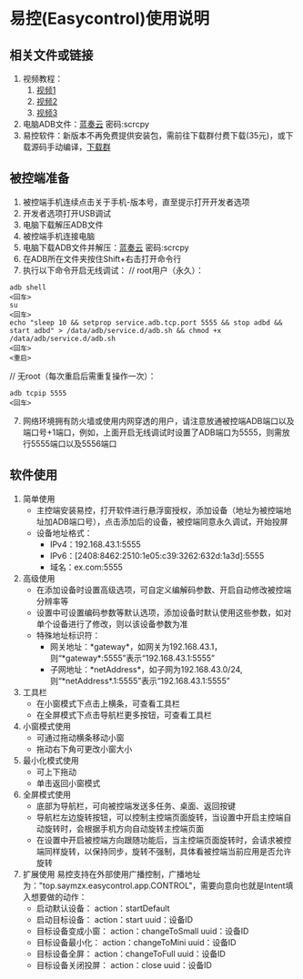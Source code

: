# 易控(Easycontrol)使用说明

## 相关文件或链接
1. 视频教程：
	1. [视频1](https://www.bilibili.com/video/BV1Wu4y1u7vD/)
	2. [视频2](https://www.bilibili.com/video/BV11a4y1d7EU/)
	3. [视频3](https://www.bilibili.com/video/BV1Wa4y197tF/)
2. 电脑ADB文件：[蓝奏云](https://cloudstar.lanzoue.com/iAWKJ128mnif) 密码:scrcpy
3. 易控软件：新版本不再免费提供安装包，需前往下载群付费下载(35元)，或下载源码手动编译，[下载群](https://gitee.com/mingzhixianweb/easycontrol/raw/master/pic/other/qq_download.webp)

## 被控端准备
1. 被控端手机连续点击关于手机-版本号，直至提示打开开发者选项
2. 开发者选项打开USB调试
3. 电脑下载解压ADB文件
4. 被控端手机连接电脑
5. 电脑下载ADB文件并解压：[蓝奏云](https://cloudstar.lanzoue.com/iAWKJ128mnif) 密码:scrcpy
6. 在ADB所在文件夹按住Shift+右击打开命令行
6. 执行以下命令开启无线调试：
// root用户（永久）：
``` shell
adb shell
<回车>
su
<回车>
echo "sleep 10 && setprop service.adb.tcp.port 5555 && stop adbd && start adbd" > /data/adb/service.d/adb.sh && chmod +x /data/adb/service.d/adb.sh
<回车>
<重启>
```
// 无root（每次重启后需重复操作一次）：
``` shell
adb tcpip 5555
<回车>
```
7. 网络环境拥有防火墙或使用内网穿透的用户，请注意放通被控端ADB端口以及端口号+1端口，例如，上面开启无线调试时设置了ADB端口为5555，则需放行5555端口以及5556端口

## 软件使用
1. 简单使用
	- 主控端安装易控，打开软件进行悬浮窗授权，添加设备（地址为被控端地址加ADB端口号），点击添加后的设备，被控端同意永久调试，开始投屏
	- 设备地址格式：
		- IPv4：192.168.43.1:5555
		- IPv6：[2408:8462:2510:1e05:c39:3262:632d:1a3d]:5555
		- 域名：ex.com:5555
2. 高级使用
	- 在添加设备时设置高级选项，可自定义编解码参数、开启自动修改被控端分辨率等
	- 设置中可设置编码参数等默认选项，添加设备时默认使用这些参数，如对单个设备进行了修改，则以该设备参数为准
	- 特殊地址标识符：
		- 网关地址：\*gateway\*，如网关为192.168.43.1，则“\*gateway\*:5555”表示“192.168.43.1:5555”
		- 子网地址：\*netAddress\*，如子网为192.168.43.0/24, 则“\*netAddress\*.1:5555”表示“192.168.43.1:5555”
3. 工具栏
	- 在小窗模式下点击上横条，可查看工具栏
	- 在全屏模式下点击导航栏更多按钮，可查看工具栏
4. 小窗模式使用
	- 可通过拖动横条移动小窗
	- 拖动右下角可更改小窗大小
5. 最小化模式使用
	- 可上下拖动
	- 单击返回小窗模式
6. 全屏模式使用
	- 底部为导航栏，可向被控端发送多任务、桌面、返回按键
	- 导航栏左边旋转按钮，可以控制主控端页面旋转，当设置中开启主控端自动旋转时，会根据手机方向自动旋转主控端页面
	- 在设置中开启被控端方向跟随功能后，当主控端页面旋转时，会请求被控端同样旋转，以保持同步，旋转不强制，具体看被控端当前应用是否允许旋转
7. 扩展使用
	易控支持在外部使用广播控制，广播地址为："top.saymzx.easycontrol.app.CONTROL"，需要向意向也就是Intent填入想要做的动作：
	- 启动默认设备：
		action：startDefault
	- 启动目标设备：
		action：start
		uuid：设备ID
	- 目标设备变成小窗：
		action：changeToSmall
		uuid：设备ID
	- 目标设备最小化：
		action：changeToMini
		uuid：设备ID
	- 目标设备全屏：
		action：changeToFull
		uuid：设备ID
	- 目标设备关闭投屏：
		action：close
		uuid：设备ID

